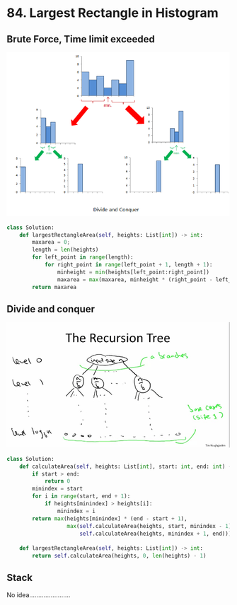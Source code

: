 # 84. Largest Rectangle in Histogram

## Brute Force, Time limit exceeded

![](../../.gitbook/assets/image%20%288%29.png)

```python
class Solution:
    def largestRectangleArea(self, heights: List[int]) -> int:
        maxarea = 0;
        length = len(heights)
        for left_point in range(length):
            for right_point in range(left_point + 1, length + 1):
                minheight = min(heights[left_point:right_point])
                maxarea = max(maxarea, minheight * (right_point - left_point))
        return maxarea
```

## Divide and conquer

![](../../.gitbook/assets/image%20%289%29.png)

```python
class Solution:
    def calculateArea(self, heights: List[int], start: int, end: int) -> int:
        if start > end:
            return 0
        minindex = start
        for i in range(start, end + 1):
            if heights[minindex] > heights[i]:
                minindex = i
        return max(heights[minindex] * (end - start + 1),
                   max(self.calculateArea(heights, start, minindex - 1),
                       self.calculateArea(heights, minindex + 1, end)))

    def largestRectangleArea(self, heights: List[int]) -> int:
        return self.calculateArea(heights, 0, len(heights) - 1)
```

## Stack

No idea.......................

